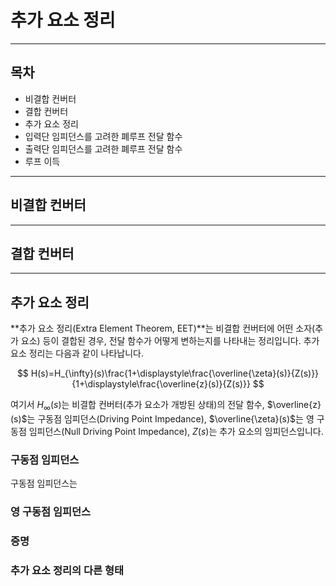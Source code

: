 추가 요소 정리
= 

---

## 목차

- 비결합 컨버터
- 결합 컨버터
- 추가 요소 정리
- 입력단 임피던스를 고려한 폐루프 전달 함수
- 출력단 임피던스를 고려한 폐루프 전달 함수
- 루프 이득

---

## 비결합 컨버터

---

## 결합 컨버터

---

## 추가 요소 정리

**추가 요소 정리(Extra Element Theorem, EET)**는 비결합 컨버터에 어떤 소자(추가 요소) 등이 결합된 경우, 전달 함수가 어떻게 변하는지를 나타내는 정리입니다.
추가 요소 정리는 다음과 같이 나타납니다.

$$
H(s)=H_{\infty}(s)\frac{1+\displaystyle\frac{\overline{\zeta}(s)}{Z(s)}}{1+\displaystyle\frac{\overline{z}(s)}{Z(s)}}
$$

여기서 $H_{\infty}(s)$는 비결합 컨버터(추가 요소가 개방된 상태)의 전달 함수, $\overline{z}(s)$는 구동점 임피던스(Driving Point Impedance), $\overline{\zeta}(s)$는 영 구동점 임피던스(Null Driving Point Impedance), $Z(s)$는 추가 요소의 임피던스입니다.

### 구동점 임피던스

구동점 임피던스는 

### 영 구동점 임피던스

### 증명

### 추가 요소 정리의 다른 형태
